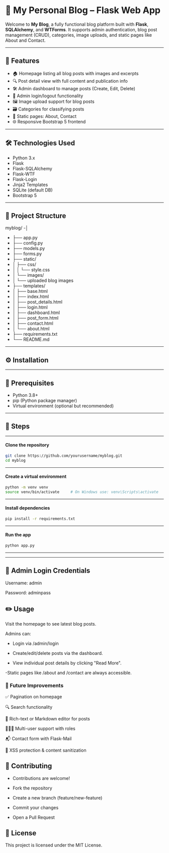 # 📝 My Personal Blog – Flask Web App

Welcome to **My Blog**, a fully functional blog platform built with **Flask**, **SQLAlchemy**, and **WTForms**. It supports admin authentication, blog post management (CRUD), categories, image uploads, and static pages like About and Contact.

---

## 🚀 Features

- 🏠 Homepage listing all blog posts with images and excerpts
- 🔍 Post detail view with full content and publication info
- 🛠 Admin dashboard to manage posts (Create, Edit, Delete)
- 🔐 Admin login/logout functionality
- 🖼️ Image upload support for blog posts
- 🗃️ Categories for classifying posts
- 📄 Static pages: About, Contact
- 🌐 Responsive Bootstrap 5 frontend

---

## 🛠 Technologies Used

- Python 3.x
- Flask
- Flask-SQLAlchemy
- Flask-WTF
- Flask-Login
- Jinja2 Templates
- SQLite (default DB)
- Bootstrap 5

---

## 📁 Project Structure

myblog/
-│
- ├── app.py
- ├── config.py
- ├── models.py
- ├── forms.py
- ├── static/
- │ ├── css/
- │ │ └── style.css
- │ └── images/
- │ └── uploaded blog images
- ├── templates/
- │ ├── base.html
- │ ├── index.html
- │ ├── post_details.html
- │ ├── login.html
- │ ├── dashboard.html
- │ ├── post_form.html
- │ ├── contact.html
- │ └── about.html
- ├── requirements.txt
- └── README.md

---

## ⚙️ Installation
---
## 📌 Prerequisites

- Python 3.8+
- pip (Python package manager)
- Virtual environment (optional but recommended)
---
## 🧩 Steps

---
#### Clone the repository
```bash
git clone https://github.com/yourusername/myblog.git
cd myblog
```
---
####  Create a virtual environment
```bash
python -m venv venv
source venv/bin/activate     # On Windows use: venv\Scripts\activate
```
---
#### Install dependencies
```bash
pip install -r requirements.txt
```
---
#### Run the app
```bash
python app.py
```
---
---

## 🔐  Admin Login Credentials

Username: admin

Password: adminpass

## ✏️ Usage
Visit the homepage to see latest blog posts.

Admins can:

- Login via /admin/login

- Create/edit/delete posts via the dashboard.

- View individual post details by clicking "Read More".

-Static pages like /about and /contact are always accessible.

### 🧪 Future Improvements
✅ Pagination on homepage

🔍 Search functionality

🧾 Rich-text or Markdown editor for posts

🧑‍🤝‍🧑 Multi-user support with roles

📬 Contact form with Flask-Mail

🧼 XSS protection & content sanitization

## 🙋 Contributing
- Contributions are welcome!

- Fork the repository

- Create a new branch (feature/new-feature)

- Commit your changes

- Open a Pull Request

## 📝 License
This project is licensed under the MIT License.
